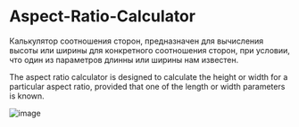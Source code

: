 # Aspect-Ratio-Calculator
Калькулятор соотношения сторон, предназначен для вычисления высоты или ширины для конкретного соотношения сторон, при условии, что один из параметров длинны или ширины нам известен.

The aspect ratio calculator is designed to calculate the height or width for a particular aspect ratio, provided that one of the length or width parameters is known.

![image](https://github.com/KsyDark/Aspect-Ratio-Calculator/assets/57113088/9b38cf87-c546-4b06-a2a3-a172206f9a0f)
